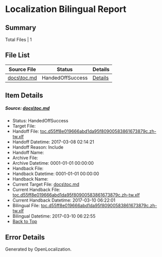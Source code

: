 # <a name='report-top'></a> Localization Bilingual Report

## Summary
 Total Files | 1

## File List
 Source File | Status | Details 
 ----------- | ------ | ------- 
 [docs\toc.md](https://github.com/dotnet/docs/blob/9d770d008ff1223499de36b2b7b731d8ff6f0f2b/docs/toc.md) | HandedOffSuccess | [Details](#8eb15b67fc042d4aa26b973f0bfe1cce0634ab113444)

## Item Details
##### <a name='8eb15b67fc042d4aa26b973f0bfe1cce0634ab113444'></a> Source: [docs\toc.md](https://github.com/dotnet/docs/blob/9d770d008ff1223499de36b2b7b731d8ff6f0f2b/docs/toc.md)
* Status: HandedOffSuccess
* Target File: 
* Handoff File: [toc.d55ff8e019666abd1da95f80900583861673879c.zh-tw.xlf](https://github.com/dotnet/docs.handoff/blob/37071ea290713d1b5b772f32934e22d3e6f829f8/ol-handoff/dotnet/docs.zh-tw/master/dotnet-core/toc.d55ff8e019666abd1da95f80900583861673879c.zh-tw.xlf)
* Handoff Datetime: 2017-03-08 02:14:21
* Handoff Reason: Include
* Handoff Name: 
* Archive File: 
* Archive Datetime: 0001-01-01 00:00:00
* Handback File: 
* Handback Datetime: 0001-01-01 00:00:00
* Handback Name: 
* Current Target File: [docs\toc.md](https://github.com/dotnet/docs.zh-tw/blob/1b0f811b29ab22c6e2adae11ed763daa00b04abd/docs/toc.md)
* Current Handback File: [toc.d55ff8e019666abd1da95f80900583861673879c.zh-tw.xlf](https://github.com/dotnet/docs.handback/blob/8fd25707116aa1710c53d69cc6e31d0521d45c8f/ol-handback/dotnet/docs.zh-tw/master/dotnet-core/toc.d55ff8e019666abd1da95f80900583861673879c.zh-tw.xlf)
* Current Handback Datetime: 2017-03-10 06:22:01
* Bilingual File: [toc.d55ff8e019666abd1da95f80900583861673879c.zh-tw.xlf](https://github.com/dotnet/docs.handback/blob/8fd25707116aa1710c53d69cc6e31d0521d45c8f/ol-handback/dotnet/docs.zh-tw/master/dotnet-core/toc.d55ff8e019666abd1da95f80900583861673879c.zh-tw.xlf)
* Bilingual Datetime: 2017-03-10 06:22:55
* [Back to Top](#report-top)


## Error Details

Generated by OpenLocalization.
